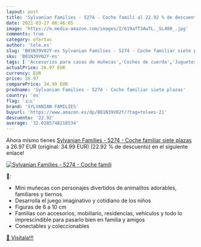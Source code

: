 ```yaml
---
layout: post
title: 'Sylvanian Families - 5274 - Coche famili al 22.92 % de descuento'
date: 2021-03-27 08:46:05
image: 'https://m.media-amazon.com/images/I/619afT3AwTL._SL400_.jpg'
comments: true
category: ofertas
author: 'tole.es'
slug: 'B01N39V02Y-es Sylvanian Families - 5274 - Coche familiar siete plazas'
sku: 'B01N39V02Y-es'
tags: [ 'Accesorios para casas de muñecas','Coches de cuerda','Juguetes','Juguetes y juegos','Muñecas y accesorios','Vehículos de juguete para niños','families','sylvanian','sylvanian families', ]
actualPrice: 26.97 EUR
currency: EUR
price: 26.97
comparePrice: 34.99 EUR
prodname: 'Sylvanian Families - 5274 - Coche familiar siete plazas'
country: 'es'
flag: '🇪🇸'
brand: 'SYLVANIAN FAMILIES'
buyurl: 'https://www.amazon.es/dp/B01N39V02Y/?tag=tolees-21'
descuento: '22.92'
average: '32.0285748218534'
---
```


Ahora mismo tienes [Sylvanian Families - 5274 - Coche familiar siete plazas](https://www.amazon.es/dp/B01N39V02Y/?tag=tolees-21) a 26.97 EUR (original: 34.99 EUR) (22.92 %  de descuento) en el siguiente enlace!

[![Sylvanian Families - 5274 - Coche famili](https://m.media-amazon.com/images/I/619afT3AwTL._SL400_.jpg)](https://www.amazon.es/dp/B01N39V02Y/?tag=tolees-21)

🔎:

- Mini muñecas con personajes divertidos de animalitos adorables, familiares y tiernos
- Desarrolla el juego imaginativo y cotidiano de los niños
- Figuras de 6 a 10 cm
- Familias con accesorios, mobiliario, residencias, vehículos y todo lo imprescindible para pasarlo bien en familia y amigos
- Conectables y coleccionables

[🛒 Visítala!!!](https://www.amazon.es/dp/B01N39V02Y/?tag=tolees-21)
